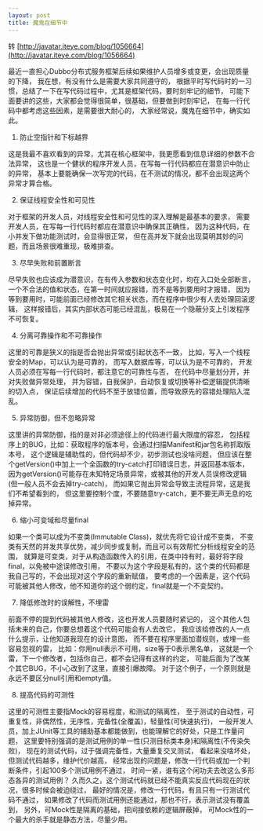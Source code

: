 ```yaml
---
layout: post
title: 魔鬼在细节中
---
```


转 [http://javatar.iteye.com/blog/1056664](http://javatar.iteye.com/blog/1056664)

最近一直担心Dubbo分布式服务框架后续如果维护人员增多或变更，会出现质量的下降，
我在想，有没有什么是需要大家共同遵守的，
根据平时写代码时的一习惯，总结了一下在写代码过程中，尤其是框架代码，要时刻牢记的细节，
可能下面要讲的这些，大家都会觉得很简单，很基础，但要做到时刻牢记，
在每一行代码中都考虑这些因素，是需要很大耐心的，
大家经常说，魔鬼在细节中，确实如此。

1. 防止空指针和下标越界

这是我最不喜欢看到的异常，尤其在核心框架中，我更愿看到信息详细的参数不合法异常，
这也是一个健状的程序开发人员，在写每一行代码都应在潜意识中防止的异常，
基本上要能确保一次写完的代码，在不测试的情况，都不会出现这两个异常才算合格。

2. 保证线程安全性和可见性

对于框架的开发人员，对线程安全性和可见性的深入理解是最基本的要求，
需要开发人员，在写每一行代码时都应在潜意识中确保其正确性，
因为这种代码，在小并发下做功能测试时，会显得很正常，
但在高并发下就会出现莫明其妙的问题，而且场景很难重现，极难排查。

3. 尽早失败和前置断言

尽早失败也应该成为潜意识，在有传入参数和状态变化时，均在入口处全部断言，
一个不合法的值和状态，在第一时间就应报错，而不是等到要用时才报错，
因为等到要用时，可能前面已经修改其它相关状态，而在程序中很少有人去处理回滚逻辑，
这样报错后，其实内部状态可能已经混乱，极易在一个隐蔽分支上引发程序不可恢复。

4. 分离可靠操作和不可靠操作

这里的可靠是狭义的指是否会抛出异常或引起状态不一致，
比如，写入一个线程安全的Map，可以认为是可靠的，
而写入数据库等，可以认为是不可靠的，
开发人员必须在写每一行代码时，都注意它的可靠性与否，
在代码中尽量划分开，并对失败做异常处理，
并为容错，自我保护，自动恢复或切换等补偿逻辑提供清晰的切入点，
保证后续增加的代码不至于放错位置，而导致原先的容错处理陷入混乱。

5. 异常防御，但不忽略异常

这里讲的异常防御，指的是对非必须途径上的代码进行最大限度的容忍，
包括程序上的BUG，比如：获取程序的版本号，会通过扫描Manifest和jar包名称抓取版本号，
这个逻辑是辅助性的，但代码却不少，初步测试也没啥问题，
但应该在整个getVersion()中加上一个全函数的try-catch打印错误日志，并返回基本版本，
因为getVersion()可能存在未知特定场景异常，或被其他的开发人员误修改逻辑(但一般人员不会去掉try-catch)，
而如果它抛出异常会导致主流程异常，这是我们不希望看到的，
但这里要控制个度，不要随意try-catch，更不要无声无息的吃掉异常。

6. 缩小可变域和尽量final

如果一个类可以成为不变类(Immutable Class)，就优先将它设计成不变类，
不变类有天然的并发共享优势，减少同步或复制，而且可以有效帮忙分析线程安全的范围，
就算是可变类，对于从构造函数传入的引用，在类中持有时，最好将字段final，以免被中途误修改引用，
不要以为这个字段是私有的，这个类的代码都是我自己写的，不会出现对这个字段的重新赋值，
要考虑的一个因素是，这个代码可能被其他人修改，他不知道你的这个弱约定，final就是一个不变契约。

7. 降低修改时的误解性，不埋雷

前面不停的提到代码被其他人修改，这也开发人员要随时紧记的，
这个其他人包括未来的自己，你要总想着这个代码可能会有人去改它，
我应该给修改的人一点什么提示，让他知道我现在的设计意图，
而不要在程序里面加潜规则，或埋一些容易忽视的雷，
比如：你用null表示不可用，size等于0表示黑名单，
这就是一个雷，下一个修改者，包括你自己，都不会记得有这样的约定，
可能后面为了改某个其它BUG，不小心改到了这里，直接引爆故障。
对于这个例子，一个原则就是永远不要区分null引用和empty值。

8. 提高代码的可测性

这里的可测性主要指Mock的容易程度，和测试的隔离性，
至于测试的自动性，可重复性，非偶然性，无序性，完备性(全覆盖)，轻量性(可快速执行)，
一般开发人员，加上JUnit等工具的辅助基本都能做到，也能理解它的好处，只是工作量问题，
这里要特别强调的是测试用例的单一性(只测目标类本身)和隔离性(不传染失败)，
现在的测试代码，过于强调完备性，大量重复交叉测试，
看起来没啥坏处，但测试代码越多，维护代价越高，
经常出现的问题是，修改一行代码或加一个判断条件，引起100多个测试用例不通过，
时间一紧，谁有这个闲功夫去改这么多形态各异的测试用例？
久而久之，这个测试代码就已经不能真实反应代码现在的状况，很多时候会被迫绕过，
最好的情况是，修改一行代码，有且只有一行测试代码不通过，
如果修改了代码而测试用例还能通过，那也不行，表示测试没有覆盖到，
另外，可Mock性是隔离的基础，把间接依赖的逻辑屏蔽掉，
可Mock性的一个最大的杀手就是静态方法，尽量少用。

